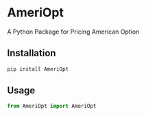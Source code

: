 # AmeriOpt
A Python Package for Pricing American Option

## Installation
```bash
pip install AmeriOpt
```

## Usage
```python
from AmeriOpt import AmeriOpt
```